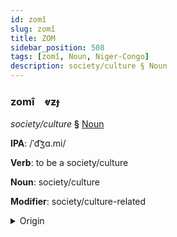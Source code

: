 ```yaml
---
id: zomî
slug: zomî
title: ZOM
sidebar_position: 508
tags: [zomî, Noun, Niger-Congo]
description: society/culture § Noun
---
```


### zomî&emsp;<span kind="abugida">ⱴƶɟ</span>

*society/culture* **§** [Noun](../../tags/Noun)

**IPA**: /ˈd͡ʒɑ.mi/

**Verb**: to be a society/culture

**Noun**: society/culture

**Modifier**: society/culture-related

<details>
    <summary>Origin</summary>
    Swahili jamii /dʒɑ'miː/<br/>
    <em>Niger-Congo Language Family</em>
</details>
